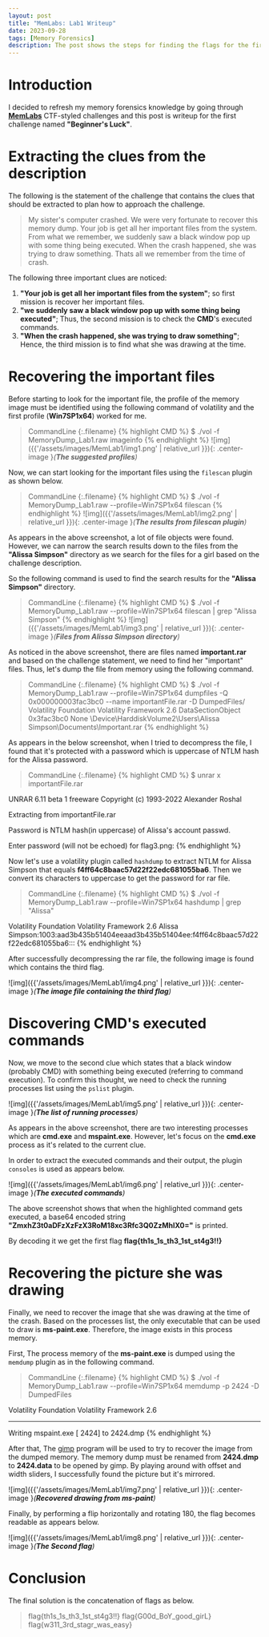 ```yaml
---
layout: post
title: "MemLabs: Lab1 Writeup"
date: 2023-09-28
tags: [Memory Forensics] 
description: The post shows the steps for finding the flags for the first challenge of MemLabs.
---
```


# Introduction

I decided to refresh my memory forensics knowledge by going through [**MemLabs**](https://github.com/stuxnet999/MemLabs) CTF-styled challenges and this post is writeup for the first challenge named **"Beginner's Luck"**. 

# Extracting the clues from the description

The following is the statement of the challenge that contains the clues that should be extracted to plan how to approach the challenge.

> My sister's computer crashed. We were very fortunate to recover this memory dump. Your job is get all her important files from the system. From what we remember, we suddenly saw a black window pop up with some thing being executed. When the crash happened, she was trying to draw something. Thats all we remember from the time of crash.

The following three important clues are noticed:

1. **"Your job is get all her important files from the system"**; so first mission is recover her important files.
2. **"we suddenly saw a black window pop up with some thing being executed"**; Thus, the second mission is to check the **CMD**'s executed commands.
3. **"When the crash happened, she was trying to draw something"**; Hence, the third mission is to find what she was drawing at the time.

# Recovering the important files 

Before starting to look for the important file, the profile of the memory image must be identified using the following command of volatility and the first profile (**Win7SP1x64**) worked for me.

> CommandLine 
{:.filename}
{% highlight CMD %}
$ ./vol -f MemoryDump_Lab1.raw imageinfo
{% endhighlight %}
![img]({{'/assets/images/MemLab1/img1.png' | relative_url }}){: .center-image }*(**The suggested profiles**)*

Now, we can start looking for the important files using the `filescan` plugin as shown below.

> CommandLine 
{:.filename}
{% highlight CMD %}
$ ./vol -f MemoryDump_Lab1.raw --profile=Win7SP1x64 filescan
{% endhighlight %}
![img]({{'/assets/images/MemLab1/img2.png' | relative_url }}){: .center-image }*(**The results from filescan plugin**)*

As appears in the above screenshot, a lot of file objects were found. However, we can narrow the search results down to the files from the **"Alissa Simpson"** directory as we search for the files for a girl based on the challenge description.

So the following command is used to find the search results for the **"Alissa Simpson"** directory.
> CommandLine 
{:.filename}
{% highlight CMD %}
$ ./vol -f MemoryDump_Lab1.raw --profile=Win7SP1x64 filescan | grep "Alissa Simpson"
{% endhighlight %}
![img]({{'/assets/images/MemLab1/img3.png' | relative_url }}){: .center-image }*(**Files from Alissa Simpson directory**)*

As noticed in the above screenshot, there are files named **important.rar** and based on the challenge statement, we need to find her "important" files. Thus, let's dump the file from memory using the following command.
> CommandLine 
{:.filename}
{% highlight CMD %}
$ ./vol -f MemoryDump_Lab1.raw --profile=Win7SP1x64 dumpfiles -Q 0x000000003fac3bc0 --name importantFile.rar -D DumpedFiles/
Volatility Foundation Volatility Framework 2.6
DataSectionObject 0x3fac3bc0   None   \Device\HarddiskVolume2\Users\Alissa Simpson\Documents\Important.rar
{% endhighlight %}

As appears in the below screenshot, when I tried to decompress the file, I found that it's protected with a password which is uppercase of NTLM hash for the Alissa password.

> CommandLine 
{:.filename}
{% highlight CMD %}
$ unrar x importantFile.rar

UNRAR 6.11 beta 1 freeware      Copyright (c) 1993-2022 Alexander Roshal

Extracting from importantFile.rar

Password is NTLM hash(in uppercase) of Alissa's account passwd.

Enter password (will not be echoed) for flag3.png:
{% endhighlight %}

Now let's use a volatility plugin called `hashdump` to extract NTLM for Alissa Simpson that equals **f4ff64c8baac57d22f22edc681055ba6**. Then we convert its characters to uppercase to get the password for rar file.
> CommandLine 
{:.filename}
{% highlight CMD %}
$ ./vol -f MemoryDump_Lab1.raw --profile=Win7SP1x64 hashdump | grep "Alissa"

Volatility Foundation Volatility Framework 2.6
Alissa Simpson:1003:aad3b435b51404eeaad3b435b51404ee:f4ff64c8baac57d22f22edc681055ba6:::
{% endhighlight %}

After successfully decompressing the rar file, the following image is found which contains the third flag.

![img]({{'/assets/images/MemLab1/img4.png' | relative_url }}){: .center-image }*(**The image file containing the third flag**)*

# Discovering CMD's executed commands

Now, we move to the second clue which states that a black window (probably CMD) with something being executed (referring to command execution). To confirm this thought, we need to check the running processes list using the `pslist` plugin.

![img]({{'/assets/images/MemLab1/img5.png' | relative_url }}){: .center-image }*(**The list of running processes**)*

As appears in the above screenshot, there are two interesting processes which are **cmd.exe** and **mspaint.exe**. However, let's focus on the **cmd.exe** process as it's related to the current clue.

In order to extract the executed commands and their output, the plugin `consoles` is used as appears below. 

![img]({{'/assets/images/MemLab1/img6.png' | relative_url }}){: .center-image }*(**The executed commands**)*

The above screenshot shows that when the highlighted command gets executed, a base64 encoded string **"ZmxhZ3t0aDFzXzFzX3RoM18xc3Rfc3Q0ZzMhIX0="** is printed. 

By decoding it we get the first flag **flag{th1s_1s_th3_1st_st4g3!!}**

# Recovering the picture she was drawing

Finally, we need to recover the image that she was drawing at the time of the crash. Based on the processes list, the only executable that can be used to draw is **ms-paint.exe**. Therefore, the image exists in this process memory.

First, The process memory of the **ms-paint.exe** is dumped using the `memdump` plugin as in the following command.

> CommandLine 
{:.filename}
{% highlight CMD %}
$  ./vol -f MemoryDump_Lab1.raw --profile=Win7SP1x64 memdump -p 2424 -D DumpedFiles

Volatility Foundation Volatility Framework 2.6
************************************************************************
Writing mspaint.exe [  2424] to 2424.dmp
{% endhighlight %}

After that, The [gimp](https://www.gimp.org/) program will be used to try to recover the image from the dumped memory. The memory dump must be renamed from **2424.dmp** to **2424.data** to be opened by gimp. By playing around with offset and width sliders, I successfully found the picture but it's mirrored.

![img]({{'/assets/images/MemLab1/img7.png' | relative_url }}){: .center-image }*(**Recovered drawing from ms-paint**)*

Finally, by performing a flip horizontally and rotating 180, the flag becomes readable as appears below.

![img]({{'/assets/images/MemLab1/img8.png' | relative_url }}){: .center-image }*(**The Second flag**)*


# Conclusion

The final solution is the concatenation of flags as below.
> flag{th1s_1s_th3_1st_st4g3!!} flag{G00d_BoY_good_girL} flag{w311_3rd_stagr_was_easy}




